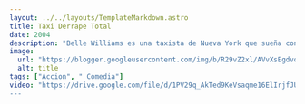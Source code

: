 ```yaml
---
layout: ../../layouts/TemplateMarkdown.astro
title: Taxi Derrape Total
date: 2004
description: "Belle Williams es una taxista de Nueva York que sueña con ganar una carrera automovilística. Un día, el azar quiere que se tropiece con el torpe policía Andy Washburn, quien está persiguiendo a una banda de astutas ladronas de bancos."
image:
  url: "https://blogger.googleusercontent.com/img/b/R29vZ2xl/AVvXsEgdvq0VVNfVArjQeIjfERUmvt_oQWDnIOuMnbvKrLQXBs2FcclpIcRjlV8SNdTbBrPwv6H8TsKnuDCE6BTwon0nCWh0W-iBSPcj1VEsEtZKMJMgYtKwXXxT6tKUaZKCPLDIyirrS8tRbq9z/s320/images.jpg"
  alt: title
tags: ["Accion", " Comedia"]
video: "https://drive.google.com/file/d/1PV29q_AkTed9KeVsaqme16ElIrjfJUht/preview
---
```

